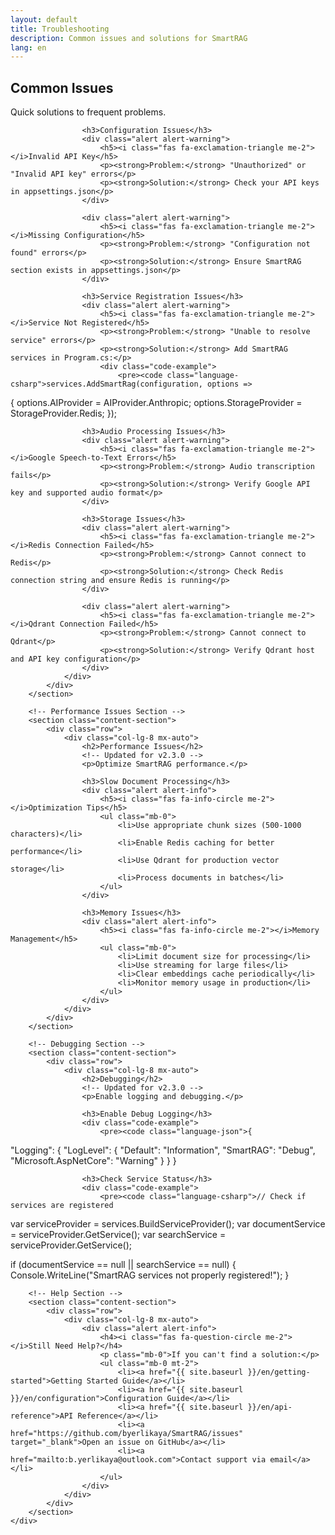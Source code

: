 ```yaml
---
layout: default
title: Troubleshooting
description: Common issues and solutions for SmartRAG
lang: en
---
```


<div class="page-content">
    <div class="container">
        <!-- Common Issues Section -->
        <section class="content-section">
            <div class="row">
                <div class="col-lg-8 mx-auto">
                    <h2>Common Issues</h2>
                    <!-- Updated for v2.3.0 -->
                    <p>Quick solutions to frequent problems.</p>
                    
                    <h3>Configuration Issues</h3>
                    <div class="alert alert-warning">
                        <h5><i class="fas fa-exclamation-triangle me-2"></i>Invalid API Key</h5>
                        <p><strong>Problem:</strong> "Unauthorized" or "Invalid API key" errors</p>
                        <p><strong>Solution:</strong> Check your API keys in appsettings.json</p>
                    </div>
                    
                    <div class="alert alert-warning">
                        <h5><i class="fas fa-exclamation-triangle me-2"></i>Missing Configuration</h5>
                        <p><strong>Problem:</strong> "Configuration not found" errors</p>
                        <p><strong>Solution:</strong> Ensure SmartRAG section exists in appsettings.json</p>
                    </div>

                    <h3>Service Registration Issues</h3>
                    <div class="alert alert-warning">
                        <h5><i class="fas fa-exclamation-triangle me-2"></i>Service Not Registered</h5>
                        <p><strong>Problem:</strong> "Unable to resolve service" errors</p>
                        <p><strong>Solution:</strong> Add SmartRAG services in Program.cs:</p>
                        <div class="code-example">
                            <pre><code class="language-csharp">services.AddSmartRag(configuration, options =>
{
    options.AIProvider = AIProvider.Anthropic;
    options.StorageProvider = StorageProvider.Redis;
});</code></pre>
                        </div>
                    </div>

                    <h3>Audio Processing Issues</h3>
                    <div class="alert alert-warning">
                        <h5><i class="fas fa-exclamation-triangle me-2"></i>Google Speech-to-Text Errors</h5>
                        <p><strong>Problem:</strong> Audio transcription fails</p>
                        <p><strong>Solution:</strong> Verify Google API key and supported audio format</p>
                    </div>

                    <h3>Storage Issues</h3>
                    <div class="alert alert-warning">
                        <h5><i class="fas fa-exclamation-triangle me-2"></i>Redis Connection Failed</h5>
                        <p><strong>Problem:</strong> Cannot connect to Redis</p>
                        <p><strong>Solution:</strong> Check Redis connection string and ensure Redis is running</p>
                    </div>
                    
                    <div class="alert alert-warning">
                        <h5><i class="fas fa-exclamation-triangle me-2"></i>Qdrant Connection Failed</h5>
                        <p><strong>Problem:</strong> Cannot connect to Qdrant</p>
                        <p><strong>Solution:</strong> Verify Qdrant host and API key configuration</p>
                    </div>
                </div>
            </div>
        </section>

        <!-- Performance Issues Section -->
        <section class="content-section">
            <div class="row">
                <div class="col-lg-8 mx-auto">
                    <h2>Performance Issues</h2>
                    <!-- Updated for v2.3.0 -->
                    <p>Optimize SmartRAG performance.</p>
                    
                    <h3>Slow Document Processing</h3>
                    <div class="alert alert-info">
                        <h5><i class="fas fa-info-circle me-2"></i>Optimization Tips</h5>
                        <ul class="mb-0">
                            <li>Use appropriate chunk sizes (500-1000 characters)</li>
                            <li>Enable Redis caching for better performance</li>
                            <li>Use Qdrant for production vector storage</li>
                            <li>Process documents in batches</li>
                        </ul>
                    </div>

                    <h3>Memory Issues</h3>
                    <div class="alert alert-info">
                        <h5><i class="fas fa-info-circle me-2"></i>Memory Management</h5>
                        <ul class="mb-0">
                            <li>Limit document size for processing</li>
                            <li>Use streaming for large files</li>
                            <li>Clear embeddings cache periodically</li>
                            <li>Monitor memory usage in production</li>
                        </ul>
                    </div>
                </div>
            </div>
        </section>

        <!-- Debugging Section -->
        <section class="content-section">
            <div class="row">
                <div class="col-lg-8 mx-auto">
                    <h2>Debugging</h2>
                    <!-- Updated for v2.3.0 -->
                    <p>Enable logging and debugging.</p>
                    
                    <h3>Enable Debug Logging</h3>
                    <div class="code-example">
                        <pre><code class="language-json">{
  "Logging": {
    "LogLevel": {
      "Default": "Information",
      "SmartRAG": "Debug",
      "Microsoft.AspNetCore": "Warning"
    }
  }
}</code></pre>
                    </div>

                    <h3>Check Service Status</h3>
                    <div class="code-example">
                        <pre><code class="language-csharp">// Check if services are registered
var serviceProvider = services.BuildServiceProvider();
var documentService = serviceProvider.GetService<IDocumentService>();
var searchService = serviceProvider.GetService<IDocumentSearchService>();

if (documentService == null || searchService == null)
{
    Console.WriteLine("SmartRAG services not properly registered!");
}</code></pre>
                    </div>
                </div>
            </div>
        </section>

        <!-- Help Section -->
        <section class="content-section">
            <div class="row">
                <div class="col-lg-8 mx-auto">
                    <div class="alert alert-info">
                        <h4><i class="fas fa-question-circle me-2"></i>Still Need Help?</h4>
                        <p class="mb-0">If you can't find a solution:</p>
                        <ul class="mb-0 mt-2">
                            <li><a href="{{ site.baseurl }}/en/getting-started">Getting Started Guide</a></li>
                            <li><a href="{{ site.baseurl }}/en/configuration">Configuration Guide</a></li>
                            <li><a href="{{ site.baseurl }}/en/api-reference">API Reference</a></li>
                            <li><a href="https://github.com/byerlikaya/SmartRAG/issues" target="_blank">Open an issue on GitHub</a></li>
                            <li><a href="mailto:b.yerlikaya@outlook.com">Contact support via email</a></li>
                        </ul>
                    </div>
                </div>
            </div>
        </section>
    </div>
</div>